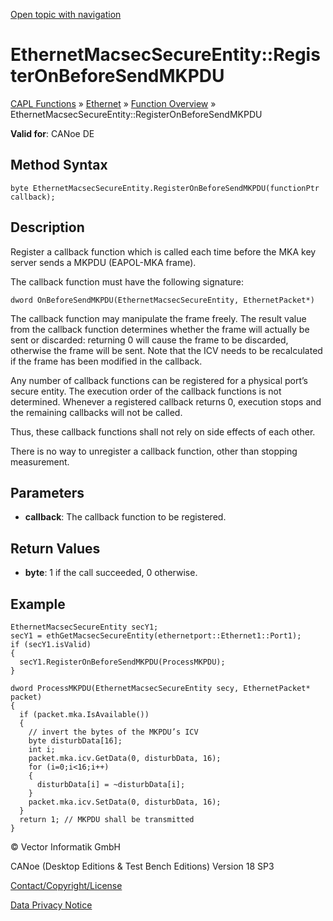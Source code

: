 [Open topic with navigation](../../../../../CANoeDEFamily.htm#Topics/CAPLFunctions/IP/Methods/CAPLfunctionRegisterOnBeforeSendMKPDU.md)

# EthernetMacsecSecureEntity::RegisterOnBeforeSendMKPDU

[CAPL Functions](../../CAPLfunctions.md) » [Ethernet](../CAPLEthernetStartPage.md) » [Function Overview](../CAPLfunctionsIPOverview.md) » EthernetMacsecSecureEntity::RegisterOnBeforeSendMKPDU

**Valid for**: CANoe DE

## Method Syntax

```plaintext
byte EthernetMacsecSecureEntity.RegisterOnBeforeSendMKPDU(functionPtr callback);
```

## Description

Register a callback function which is called each time before the MKA key server sends a MKPDU (EAPOL-MKA frame).

The callback function must have the following signature:

```plaintext
dword OnBeforeSendMKPDU(EthernetMacsecSecureEntity, EthernetPacket*)
```

The callback function may manipulate the frame freely. The result value from the callback function determines whether the frame will actually be sent or discarded: returning 0 will cause the frame to be discarded, otherwise the frame will be sent. Note that the ICV needs to be recalculated if the frame has been modified in the callback.

Any number of callback functions can be registered for a physical port’s secure entity. The execution order of the callback functions is not determined. Whenever a registered callback returns 0, execution stops and the remaining callbacks will not be called.

Thus, these callback functions shall not rely on side effects of each other.

There is no way to unregister a callback function, other than stopping measurement.

## Parameters

- **callback**: The callback function to be registered.

## Return Values

- **byte**: 1 if the call succeeded, 0 otherwise.

## Example

```plaintext
EthernetMacsecSecureEntity secY1;
secY1 = ethGetMacsecSecureEntity(ethernetport::Ethernet1::Port1);
if (secY1.isValid)
{
  secY1.RegisterOnBeforeSendMKPDU(ProcessMKPDU);
}

dword ProcessMKPDU(EthernetMacsecSecureEntity secy, EthernetPacket* packet)
{
  if (packet.mka.IsAvailable())
  {
    // invert the bytes of the MKPDU’s ICV
    byte disturbData[16];
    int i;
    packet.mka.icv.GetData(0, disturbData, 16);
    for (i=0;i<16;i++)
    {
      disturbData[i] = ~disturbData[i];
    }
    packet.mka.icv.SetData(0, disturbData, 16);
  }
  return 1; // MKPDU shall be transmitted
}
```

© Vector Informatik GmbH

CANoe (Desktop Editions & Test Bench Editions) Version 18 SP3

[Contact/Copyright/License](../../../Shared/ContactCopyrightLicense.md)

[Data Privacy Notice](https://www.vector.com/int/en/company/get-info/privacy-policy/)